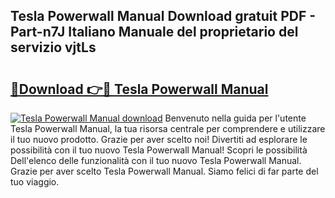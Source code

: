 ## Tesla Powerwall Manual Download gratuit PDF - Part-n7J Italiano Manuale del proprietario del servizio vjtLs

# <h2><a href="http://dfd76b.blite.top/?on=Tesla+Powerwall+Manual">🔗Download 👉🔴 Tesla Powerwall Manual</a></h2>

[![Tesla Powerwall Manual download](https://i.imgur.com/lujVjoI.png)](http://dfd76b.blite.top/?on=Tesla+Powerwall+Manual)
Benvenuto nella guida per l'utente Tesla Powerwall Manual, la tua risorsa centrale per comprendere e utilizzare il tuo nuovo prodotto. Grazie per aver scelto noi! Divertiti ad esplorare le possibilità con il tuo nuovo Tesla Powerwall Manual! Scopri le possibilità Dell'elenco delle funzionalità con il tuo nuovo Tesla Powerwall Manual. Grazie per aver scelto Tesla Powerwall Manual. Siamo felici di far parte del tuo viaggio.
